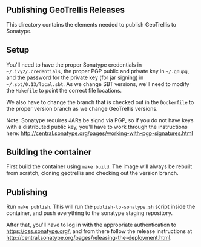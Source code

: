 ## Publishing GeoTrellis Releases

This directory contains the elements needed to publish GeoTrellis to Sonatype.

## Setup

You'll need to have the proper Sonatype credentials in `~/.ivy2/.credentials`,
the proper PGP public and private key in `~/.gnupg`,
and the password for the private key (for jar signing) in `~/.sbt/0.13/local.sbt`.
As we change SBT versions, we'll need to modify the `Makefile` to point the correct
file locations.

We also have to change the branch that is checked out in the `Dockerfile` to the
proper version branch as we change GeoTrellis versions.

Note: Sonatype requires JARs be signd via PGP, so if you do not have keys
with a distributed public key, you'll have to work through the instructions here:
http://central.sonatype.org/pages/working-with-pgp-signatures.html

## Building the container

First build the container using `make build`. The image will always be rebuilt from
scratch, cloning geotrellis and checking out the version branch.


## Publishing

Run `make publish`. This will run the `publish-to-sonatype.sh` script inside the
container, and push everything to the sonatype staging repository.

After that, you'll have to log in with the appropriate authentication to
https://oss.sonatype.org/, and from there follow the release instructions
at http://central.sonatype.org/pages/releasing-the-deployment.html.
